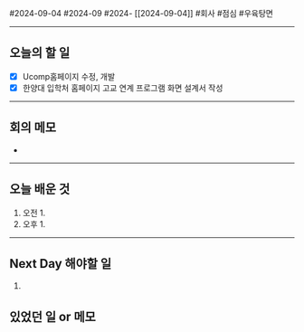 #2024-09-04 #2024-09 #2024- [[2024-09-04]]
#회사 #점심 #우육탕면 

---
## 오늘의 할 일
- [x] Ucomp홈페이지 수정, 개발 
- [x] 한양대 입학처 홈페이지 고교 연계 프로그램 화면 설계서 작성
---
## 회의 메모
- 
---
## 오늘 배운 것
1. 오전
    1. 
2. 오후
    1. 
---
## Next Day 해야할 일
1. 


## 있었던 일 or 메모
